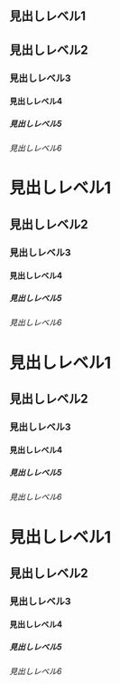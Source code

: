 ## 見出しレベル1 #

## 見出しレベル2 ##

### 見出しレベル3 ###

#### 見出しレベル4 ####

##### 見出しレベル5 #####

###### 見出しレベル6 ######

# 見出しレベル1 #

## 見出しレベル2 ##

### 見出しレベル3 ###

#### 見出しレベル4 ####

##### 見出しレベル5 #####

###### 見出しレベル6 ######

# 見出しレベル1 #

## 見出しレベル2 ##

### 見出しレベル3 ###

#### 見出しレベル4 ####

##### 見出しレベル5 #####

###### 見出しレベル6 ######

# 見出しレベル1 #

## 見出しレベル2 ##

### 見出しレベル3 ###

#### 見出しレベル4 ####

##### 見出しレベル5 #####

###### 見出しレベル6 ######
